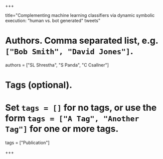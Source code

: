 +++ 

title="Complementing machine learning classifiers via dynamic symbolic execution: "human vs. bot generated" tweets" 
# Authors. Comma separated list, e.g. `["Bob Smith", "David Jones"]`.
authors = ["SL Shrestha", "S Panda", "C Csallner"]


# Tags (optional).
#   Set `tags = []` for no tags, or use the form `tags = ["A Tag", "Another Tag"]` for one or more tags.
tags = ["Publication"]

+++
